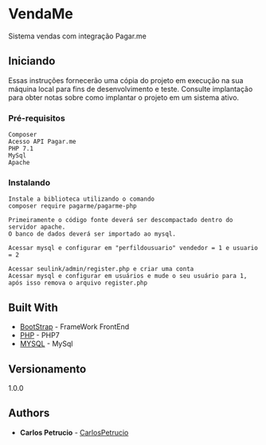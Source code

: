 # VendaMe

Sistema vendas com integração Pagar.me


## Iniciando

Essas instruções fornecerão uma cópia do projeto em execução na sua máquina local para fins de desenvolvimento e teste. Consulte implantação para obter notas sobre como implantar o projeto em um sistema ativo.

### Pré-requisitos

```
Composer
Acesso API Pagar.me
PHP 7.1
MySql
Apache
```

### Instalando

```
Instale a biblioteca utilizando o comando
composer require pagarme/pagarme-php
```
```
Primeiramente o código fonte deverá ser descompactado dentro do servidor apache.
O banco de dados deverá ser importado ao mysql.
```

```
Acessar mysql e configurar em "perfildousuario" vendedor = 1 e usuario = 2
```

```
Acessar seulink/admin/register.php e criar uma conta
Acessar mysql e configurar em usuários e mude o seu usuário para 1, após isso remova o arquivo register.php
```


## Built With

* [BootStrap](https://getbootstrap.com/docs/4.3/) - FrameWork FrontEnd
* [PHP](https://php.net/) - PHP7
* [MYSQL](https://dev.mysql.com/doc/) - MySql



## Versionamento

1.0.0 

## Authors

* **Carlos Petrucio** - [CarlosPetrucio](https://github.com/CarlosPetrucio)



